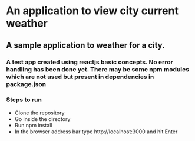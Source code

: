 An application to view city current weather
===================

A sample application to weather for a city.
-------------------------------------------

### A test app created using reactjs basic concepts. No error handling has been done yet. There may be some npm modules which are not used but present in dependencies in package.json

### Steps to run  

  * Clone the repository
  * Go inside the directory
  * Run npm install
  * In the browser address bar type http://localhost:3000 and hit Enter
